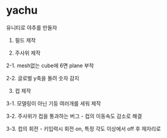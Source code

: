 # yachu
 유니티로 야추를 만들자
 
1. 필드 제작

2. 주사위 제작

2-1. mesh없는 cube에 6면 plane 부착

2-2. 글로벌 y축을 돌려 숫자 감지

3. 컵 제작

3-1. 모델링이 아닌 기둥 여러개를 세워 제작

3-2. 주사위가 컵을 통과하는 버그 - 컵의 이동속도 감소로 해결

3-3. 컵의 회전 - 키입력시 회전 on, 특정 각도 이상에서 off 후 제자리로
